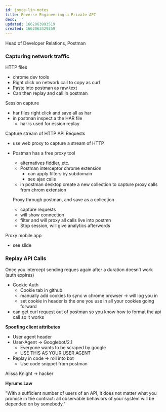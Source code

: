 ```yaml
---
id: joyce-lin-notes
title: Reverse Engineering a Private API
desc: ''
updated: 1662063993519
created: 1662063429259
---
```


Head of Developer Relations, Postman

### Capturing network traffic

HTTP files

- chrome dev tools
- Right click on network call to copy as curl
- Paste into postman as raw text
- Can then replay and call in postman

Session capture

- har files right click and save all as har
- in postman inspect a the HAR file
    - har is used for ession replay

Capture stream of HTTP API Requests

- use web proxy to capture a stream of HTTP
- Postman has a free proxy tool
    - alternatives fiddler, etc.
    - Postman interceptor chrome extension
        - can apply filters by subdomain
        - see ajax calls
    - in postman desktop create a new collection to capture proxy calls from chrom extension
    
    Proxy through postman, and save as a collection
    
    - capture requests
    - will show connection
    - filter and will proxy all calls live into postmn
    - Stop session, will give analytics afterwords

Proxy mobile app

- see slide

### Replay API Calls

Once you intercept sending reques again after a duration doesn’t work (auth expires)

- Cookie Auth
    - Cookie tab in github
    - manually add cookies to sync w chrome browser → will log you in
    - set cookie in header is the one you use in all your cookies going forward
- can get curl request out of postman so you know how to format the api call so it works

**Spoofing client attributes**

- User agent header
- User-Agent -> Googlebot/2.1
    - Everyone wants to be scraped by google
    - USE THIS AS YOUR USER AGENT
- Replay in code → roll into bot
    - Use code snippet from postman
    

Alissa Knight → hacker

**Hyrums Law**

"With a sufficient number of users of an API, it does not matter what you promise in the contract: all observable behaviors of your system will be depended on by somebody."
